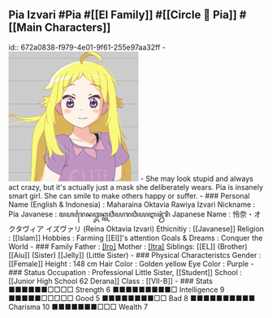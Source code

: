 ## Pia Izvari #Pia  #[[El Family]]  #[[Circle 🌻 Pia]]  #[[Main Characters]]
id:: 672a0838-f979-4e01-9f61-255e97aa32ff
	- ![Pia 256.png](../assets/Pia_256_1730859362764_0.png)
	- She may look stupid and always act crazy, but it's actually just a mask she deliberately wears. Pia is insanely smart girl. She can smile to make others happy or suffer.
	- ### Personal
	  Name (English & Indonesia)    : Maharaina Oktavia Rawiya Izvari
	  Nickname                      : Pia
	  Javanese                      : ꦩꦲꦫꦻꦤꦎꦏ꧀ꦠꦮ꦳ꦶꦪꦫꦮꦶꦪꦆꦗ꦳꧀ꦮ꦳ꦫꦶ
	  Japanese Name                 : 怜奈・オクタヴィア イズヴァリ (Reina Oktavia Izvari)
	  Ethicnitiy                    : [[Javanese]] 
	  Religion                      : [[Islam]]
	  Hobbies                       : Farming [[El]]'s attention
	  Goals & Dreams                : Conquer the World
	- ### Family
	  Father                        : [[Iro]](Deceased)
	  Mother                        : [[Itra]](Deceased)
	  Siblings:
	  [[EL]] (Brother)
	  [[Aiu]] (Sister)
	  [[Jelly]] (Little Sister)
	- ### Physical Characteristcs
	  Gender                        : [[Female]]
	  Height                        : 148 cm
	  Hair Color                    : Golden yellow
	  Eye Color                     : Purple
	- ### Status
	  Occupation                    : Professional Little Sister, [[Student]]
	  School                        : [[Junior High School 62 Derana]]
	  Class                         : [[VII-B]]
	- ### Stats
	  ■■■■■■□□□□ Strength 6         ■■■■■■■■■□ Intelligence 9
	  ■■■■■□□□□□ Good     5         ■■■■■■■■□□ Bad          8
	  ■■■■■■■■■■ Charisma 10        ■■■■■■■□□□ Wealth       7